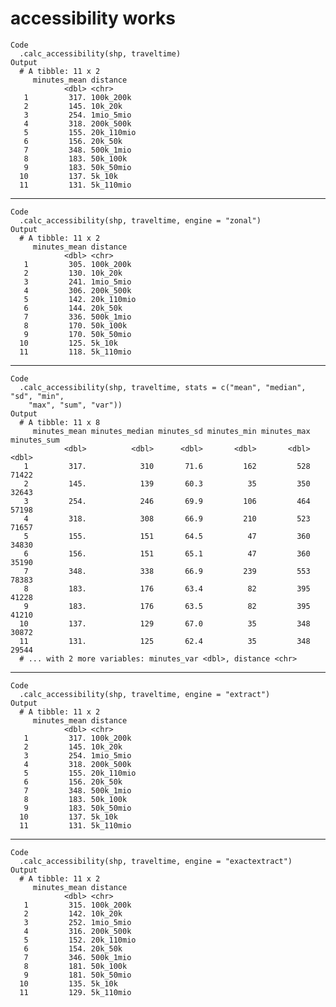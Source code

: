 # accessibility works

    Code
      .calc_accessibility(shp, traveltime)
    Output
      # A tibble: 11 x 2
         minutes_mean distance  
                <dbl> <chr>     
       1         317. 100k_200k 
       2         145. 10k_20k   
       3         254. 1mio_5mio 
       4         318. 200k_500k 
       5         155. 20k_110mio
       6         156. 20k_50k   
       7         348. 500k_1mio 
       8         183. 50k_100k  
       9         183. 50k_50mio 
      10         137. 5k_10k    
      11         131. 5k_110mio 

---

    Code
      .calc_accessibility(shp, traveltime, engine = "zonal")
    Output
      # A tibble: 11 x 2
         minutes_mean distance  
                <dbl> <chr>     
       1         305. 100k_200k 
       2         130. 10k_20k   
       3         241. 1mio_5mio 
       4         306. 200k_500k 
       5         142. 20k_110mio
       6         144. 20k_50k   
       7         336. 500k_1mio 
       8         170. 50k_100k  
       9         170. 50k_50mio 
      10         125. 5k_10k    
      11         118. 5k_110mio 

---

    Code
      .calc_accessibility(shp, traveltime, stats = c("mean", "median", "sd", "min",
        "max", "sum", "var"))
    Output
      # A tibble: 11 x 8
         minutes_mean minutes_median minutes_sd minutes_min minutes_max minutes_sum
                <dbl>          <dbl>      <dbl>       <dbl>       <dbl>       <dbl>
       1         317.            310       71.6         162         528       71422
       2         145.            139       60.3          35         350       32643
       3         254.            246       69.9         106         464       57198
       4         318.            308       66.9         210         523       71657
       5         155.            151       64.5          47         360       34830
       6         156.            151       65.1          47         360       35190
       7         348.            338       66.9         239         553       78383
       8         183.            176       63.4          82         395       41228
       9         183.            176       63.5          82         395       41210
      10         137.            129       67.0          35         348       30872
      11         131.            125       62.4          35         348       29544
      # ... with 2 more variables: minutes_var <dbl>, distance <chr>

---

    Code
      .calc_accessibility(shp, traveltime, engine = "extract")
    Output
      # A tibble: 11 x 2
         minutes_mean distance  
                <dbl> <chr>     
       1         317. 100k_200k 
       2         145. 10k_20k   
       3         254. 1mio_5mio 
       4         318. 200k_500k 
       5         155. 20k_110mio
       6         156. 20k_50k   
       7         348. 500k_1mio 
       8         183. 50k_100k  
       9         183. 50k_50mio 
      10         137. 5k_10k    
      11         131. 5k_110mio 

---

    Code
      .calc_accessibility(shp, traveltime, engine = "exactextract")
    Output
      # A tibble: 11 x 2
         minutes_mean distance  
                <dbl> <chr>     
       1         315. 100k_200k 
       2         142. 10k_20k   
       3         252. 1mio_5mio 
       4         316. 200k_500k 
       5         152. 20k_110mio
       6         154. 20k_50k   
       7         346. 500k_1mio 
       8         181. 50k_100k  
       9         181. 50k_50mio 
      10         135. 5k_10k    
      11         129. 5k_110mio 

